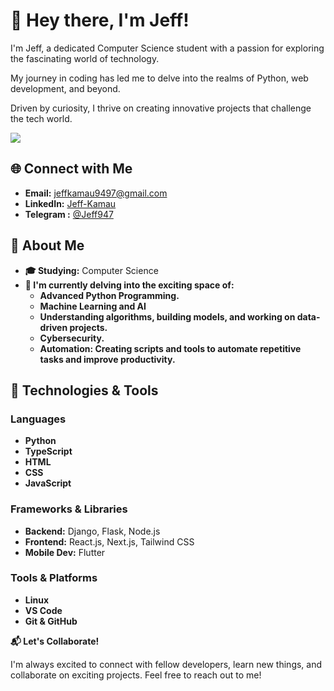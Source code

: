
# 👋 Hey there, I'm Jeff!

I'm Jeff, a dedicated Computer Science student with a passion for exploring the fascinating world of technology.

My journey in coding has led me to delve into the realms of Python, web development, and beyond.

Driven by curiosity, I thrive on creating innovative projects that challenge the tech world.


[![](https://visitcount.itsvg.in/api?id=Jeff28&label=Profile%20Views%20100%2B&icon=0&pretty=false)](https://visitcount.itsvg.in)
## 🌐 Connect with Me

- **Email:** [jeffkamau9497@gmail.com](mailto:jeffkamau9497@gmail.com)
- **LinkedIn:** [Jeff-Kamau](https://www.linkedin.com/in/jeff-kamau-807337222)
- **Telegram :** [@Jeff947](#) <!-- https://t.me/Jeff947 -->

## 🚀 About Me

- **🎓 Studying:** Computer Science
- **🌱 I'm currently delving into the exciting space of:**
  - **Advanced Python Programming.**
  - **Machine Learning and AI**
  - **Understanding algorithms, building models, and working on data-driven projects.**
  - **Cybersecurity.**
  - **Automation: Creating scripts and tools to automate repetitive tasks and improve productivity.**

## 💼 Technologies & Tools

### Languages

- **Python**
- **TypeScript**
- **HTML**
- **CSS**
- **JavaScript**

### Frameworks & Libraries

- **Backend:** Django, Flask, Node.js
- **Frontend:** React.js, Next.js, Tailwind CSS
- **Mobile Dev:** Flutter

### Tools & Platforms

- **Linux**
- **VS Code**
- **Git & GitHub**


**📬 Let's Collaborate!**

I'm always excited to connect with fellow developers, learn new things, and collaborate on exciting projects. Feel free to reach out to me!

